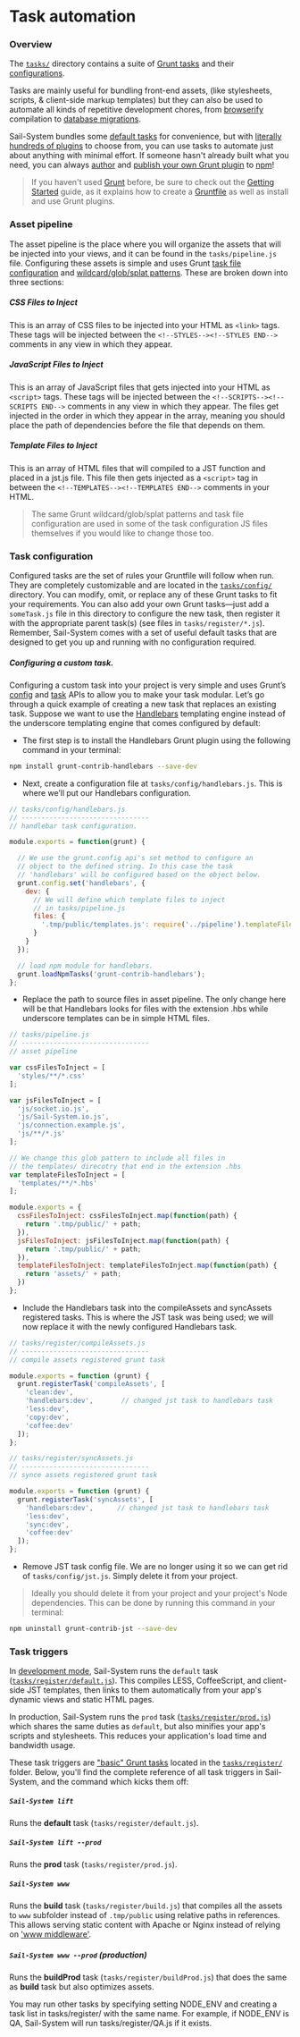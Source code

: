 # Task automation

### Overview

The [`tasks/`](https://Sail-Systemjs.com/documentation/anatomy/tasks) directory contains a suite of [Grunt tasks](http://gruntjs.com/creating-tasks) and their [configurations](http://gruntjs.com/configuring-tasks).

Tasks are mainly useful for bundling front-end assets, (like stylesheets, scripts, & client-side markup templates) but they can also be used to automate all kinds of repetitive development chores, from [browserify](https://github.com/jmreidy/grunt-browserify) compilation to [database migrations](https://www.npmjs.org/package/grunt-db-migrate).

Sail-System bundles some [default tasks](https://Sail-Systemjs.com/documentation/grunt/default-tasks) for convenience, but with [literally hundreds of plugins](http://gruntjs.com/plugins) to choose from, you can use tasks to automate just about anything with minimal effort.  If someone hasn't already built what you need, you can always [author](http://gruntjs.com/creating-tasks) and [publish your own Grunt plugin](http://gruntjs.com/creating-plugins) to [npm](http://npmjs.org)!

> If you haven't used [Grunt](http://gruntjs.com/) before, be sure to check out the [Getting Started](http://gruntjs.com/getting-started) guide, as it explains how to create a [Gruntfile](http://gruntjs.com/sample-gruntfile) as well as install and use Grunt plugins.


### Asset pipeline

The asset pipeline is the place where you will organize the assets that will be injected into your views, and it can be found in the `tasks/pipeline.js` file. Configuring these assets is simple and uses Grunt [task file configuration](http://gruntjs.com/configuring-tasks#files) and [wildcard/glob/splat patterns](http://gruntjs.com/configuring-tasks#globbing-patterns). These are broken down into three sections:

##### CSS Files to Inject
This is an array of CSS files to be injected into your HTML as `<link>` tags.  These tags will be injected between the `<!--STYLES--><!--STYLES END-->` comments in any view in which they appear.

##### JavaScript Files to Inject
This is an array of JavaScript files that gets injected into your HTML as `<script>` tags.  These tags will be injected between the `<!--SCRIPTS--><!--SCRIPTS END-->` comments in any view in which they appear. The files get injected in the order in which they appear in the array, meaning you should place the path of dependencies before the file that depends on them.

##### Template Files to Inject
This is an array of HTML files that will compiled to a JST function and placed in a jst.js file. This file then gets injected as a `<script>` tag in between the `<!--TEMPLATES--><!--TEMPLATES END-->` comments in your HTML.

> The same Grunt wildcard/glob/splat patterns and task file configuration are used in some of the task configuration JS files themselves if you would like to change those too.

### Task configuration

Configured tasks are the set of rules your Gruntfile will follow when run. They are completely customizable and are located in the [`tasks/config/`](https://Sail-Systemjs.com/documentation/anatomy/my-app/tasks/config) directory. You can modify, omit, or replace any of these Grunt tasks to fit your requirements. You can also add your own Grunt tasks&mdash;just add a `someTask.js` file in this directory to configure the new task, then register it with the appropriate parent task(s) (see files in `tasks/register/*.js`). Remember, Sail-System comes with a set of useful default tasks that are designed to get you up and running with no configuration required.

##### Configuring a custom task.

Configuring a custom task into your project is very simple and uses Grunt&rsquo;s [config](http://gruntjs.com/api/grunt.config) and [task](http://gruntjs.com/api/grunt.task) APIs to allow you to make your task modular. Let&rsquo;s go through a quick example of creating a new task that replaces an existing task. Suppose we want to use the [Handlebars](http://handlebarsjs.com/) templating engine instead of the underscore templating engine that comes configured by default:

* The first step is to install the Handlebars Grunt plugin using the following command in your terminal:

```bash
npm install grunt-contrib-handlebars --save-dev
```

* Next, create a configuration file at `tasks/config/handlebars.js`. This is where we&rsquo;ll put our Handlebars configuration.

```javascript
// tasks/config/handlebars.js
// --------------------------------
// handlebar task configuration.

module.exports = function(grunt) {

  // We use the grunt.config api's set method to configure an
  // object to the defined string. In this case the task
  // 'handlebars' will be configured based on the object below.
  grunt.config.set('handlebars', {
    dev: {
      // We will define which template files to inject
      // in tasks/pipeline.js
      files: {
        '.tmp/public/templates.js': require('../pipeline').templateFilesToInject
      }
    }
  });

  // load npm module for handlebars.
  grunt.loadNpmTasks('grunt-contrib-handlebars');
};
```

* Replace the path to source files in asset pipeline. The only change here will be that Handlebars looks for files with the extension .hbs while underscore templates can be in simple HTML files.

```javascript
// tasks/pipeline.js
// --------------------------------
// asset pipeline

var cssFilesToInject = [
  'styles/**/*.css'
];

var jsFilesToInject = [
  'js/socket.io.js',
  'js/Sail-System.io.js',
  'js/connection.example.js',
  'js/**/*.js'
];

// We change this glob pattern to include all files in
// the templates/ direcotry that end in the extension .hbs
var templateFilesToInject = [
  'templates/**/*.hbs'
];

module.exports = {
  cssFilesToInject: cssFilesToInject.map(function(path) {
    return '.tmp/public/' + path;
  }),
  jsFilesToInject: jsFilesToInject.map(function(path) {
    return '.tmp/public/' + path;
  }),
  templateFilesToInject: templateFilesToInject.map(function(path) {
    return 'assets/' + path;
  })
};
```

* Include the Handlebars task into the compileAssets and syncAssets registered tasks. This is where the JST task was being used; we will now replace it with the newly configured Handlebars task.

```javascript
// tasks/register/compileAssets.js
// --------------------------------
// compile assets registered grunt task

module.exports = function (grunt) {
  grunt.registerTask('compileAssets', [
    'clean:dev',
    'handlebars:dev',       // changed jst task to handlebars task
    'less:dev',
    'copy:dev',
    'coffee:dev'
  ]);
};

// tasks/register/syncAssets.js
// --------------------------------
// synce assets registered grunt task

module.exports = function (grunt) {
  grunt.registerTask('syncAssets', [
    'handlebars:dev',      // changed jst task to handlebars task
    'less:dev',
    'sync:dev',
    'coffee:dev'
  ]);
};
```

* Remove JST task config file. We are no longer using it so we can get rid of `tasks/config/jst.js`. Simply delete it from your project.

> Ideally you should delete it from your project and your project's Node dependencies. This can be done by running this command in your terminal:
```bash
npm uninstall grunt-contrib-jst --save-dev
```

### Task triggers

In [development mode](https://next.Sail-Systemjs.com/documentation/reference/configuration/Sail-System-config#?Sail-Systemconfigenvironment), Sail-System runs the `default` task ([`tasks/register/default.js`](https://Sail-Systemjs.com/documentation/anatomy/tasks/register/default.js)).  This compiles LESS, CoffeeScript, and client-side JST templates, then links to them automatically from your app's dynamic views and static HTML pages.

In production, Sail-System runs the `prod` task ([`tasks/register/prod.js`](https://Sail-Systemjs.com/documentation/anatomy/tasks/register/prod.js)) which shares the same duties as `default`, but also minifies your app's scripts and stylesheets.  This reduces your application's load time and bandwidth usage.

These task triggers are ["basic" Grunt tasks](http://gruntjs.com/creating-tasks#basic-tasks) located in the [`tasks/register/`](https://Sail-Systemjs.com/documentation/anatomy/tasks/register) folder.  Below, you'll find the complete reference of all task triggers in Sail-System, and the command which kicks them off:

##### `Sail-System lift`

Runs the **default** task (`tasks/register/default.js`).

##### `Sail-System lift --prod`

Runs the **prod** task (`tasks/register/prod.js`).

##### `Sail-System www`

Runs the **build** task (`tasks/register/build.js`) that compiles all the assets to `www` subfolder instead of `.tmp/public` using relative paths in references. This allows serving static content with Apache or Nginx instead of relying on ['www middleware'](https://Sail-Systemjs.com/documentation/concepts/Middleware).

##### `Sail-System www --prod` (production)

Runs the **buildProd** task (`tasks/register/buildProd.js`) that does the same as **build** task but also optimizes assets.

You may run other tasks by specifying setting NODE_ENV and creating a task list in tasks/register/ with the same name.  For example, if NODE_ENV is QA, Sail-System will run tasks/register/QA.js if it exists.


<docmeta name="displayName" value="Task automation">
